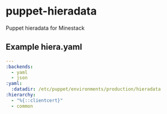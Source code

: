# puppet-hieradata
Puppet hieradata for Minestack

## Example hiera.yaml

```yaml
---
:backends:
  - yaml
  - json
:yaml:
  :datadir: /etc/puppet/environments/production/hieradata
:hierarchy:
  - "%{::clientcert}"
  - common
```
